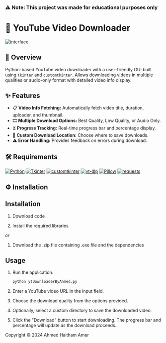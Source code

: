 ### ⚠️ Note: This project was made for educational purposes only

# 🎥 YouTube Video Downloader

![interface](https://github.com/user-attachments/assets/c4373493-5e36-438f-9567-9255f089e553)

## 🚀 Overview
Python-based YouTube video downloader with a user-friendly GUI built using `tkinter` and `customtkinter`. Allows downloading videos in multiple qualities or audio-only format with detailed video info display.

## ✨ Features
- 📋 **Video Info Fetching:** Automatically fetch video title, duration, uploader, and thumbnail.
- 🎞️ **Multiple Download Options:** Best Quality, Low Quality, or Audio Only.
- ⏳ **Progress Tracking:** Real-time progress bar and percentage display.
- 📂 **Custom Download Location:** Choose where to save downloads.
- ⚠️ **Error Handling:** Provides feedback on errors during download.

## 🛠️ Requirements
[![Python](https://img.shields.io/badge/Python-3.6+-blue?logo=python&logoColor=white)](https://github.com/python)
[![Tkinter](https://img.shields.io/badge/Tkinter-included-green)](https://github.com/python/cpython/tree/main/Lib/tkinter)
[![customtkinter](https://img.shields.io/badge/customtkinter-Python-blue)](https://github.com/TomSchimansky/CustomTkinter)
[![yt-dlp](https://img.shields.io/badge/yt--dlp-Python-yellowgreen)](https://github.com/yt-dlp/yt-dlp)
[![Pillow](https://img.shields.io/badge/Pillow-Python-orange)](https://github.com/python-pillow/Pillow)
[![requests](https://img.shields.io/badge/requests-Python-red)](https://github.com/psf/requests)


## ⚙️ Installation

## Installation

1. Download code

2. Install the required libraries

*or*
1. Download the .zip file containing .exe file and the dependencies


## Usage
1. Run the application:
    ```bash
    python ytDownloaderByAhmed.py
    ```

2. Enter a YouTube video URL in the input field.

3. Choose the download quality from the options provided.

4. Optionally, select a custom directory to save the downloaded video.

5. Click the "Download" button to start downloading. The progress bar and percentage will update as the download proceeds.

Copyright © 2024 Ahmed Haitham Amer
